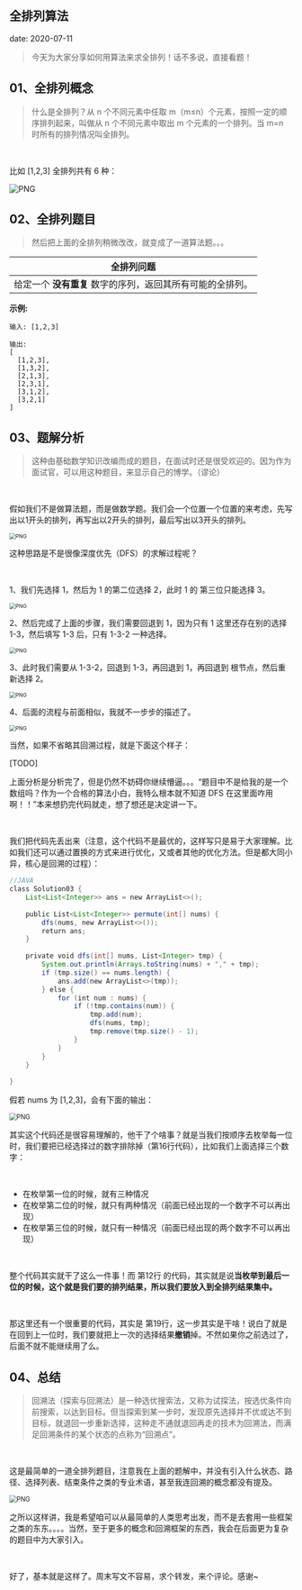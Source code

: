  
##	全排列算法
date:	2020-07-11
 

> 今天为大家分享如何用算法来求全排列！话不多说，直接看题！

## 01、全排列概念

> 什么是全排列？从 n 个不同元素中任取 m（m≤n）个元素，按照一定的顺序排列起来，叫做从 n 个不同元素中取出 m 个元素的一个排列。当 m=n 时所有的排列情况叫全排列。

<br/>

比如 [1,2,3] 全排列共有 6 种：

<img src="1/1.jpg" alt="PNG"  />

## 02、全排列题目

> 然后把上面的全排列稍微改改，就变成了一道算法题。。。

| 全排列问题                                                 |
| ---------------------------------------------------------- |
| 给定一个 **没有重复** 数字的序列，返回其所有可能的全排列。 |

**示例:**

```
输入: [1,2,3]

输出:
[
  [1,2,3],
  [1,3,2],
  [2,1,3],
  [2,3,1],
  [3,1,2],
  [3,2,1]
]
```

## 03、题解分析

> 这种由基础数学知识改编而成的题目，在面试时还是很受欢迎的。因为作为面试官，可以用这种题目，来显示自己的博学。（谬论）

<br/>

假如我们不是做算法题，而是做数学题。我们会一个位置一个位置的来考虑，先写出以1开头的排列，再写出以2开头的排列，最后写出以3开头的排列。

<img src="1/2.jpg" alt="PNG" style="zoom:67%;" />

这种思路是不是很像深度优先（DFS）的求解过程呢？

<br/>

1、我们先选择 1，然后为 1 的第二位选择 2，此时 1 的 第三位只能选择 3。

<img src="1/3.jpg" alt="PNG" style="zoom:67%;" />

2、然后完成了上面的步骤，我们需要回退到 1，因为只有 1 这里还存在别的选择 1-3，然后填写 1-3 后，只有 1-3-2 一种选择。

<img src="1/4.jpg" alt="PNG" style="zoom:67%;" />

3、此时我们需要从 1-3-2，回退到 1-3，再回退到 1，再回退到 根节点，然后重新选择 2。

<img src="1/5.jpg" alt="PNG" style="zoom:67%;" />

4、后面的流程与前面相似，我就不一步步的描述了。

<img src="1/6.jpg" alt="PNG" style="zoom:67%;" />

当然，如果不省略其回溯过程，就是下面这个样子：

[TODO]

上面分析是分析完了，但是仍然不妨碍你继续懵逼。。。“题目中不是给我的是一个数组吗？作为一个合格的算法小白，我特么根本就不知道 DFS 在这里面咋用啊！！”本来想扔完代码就走，想了想还是决定讲一下。

<br/>

我们把代码先丢出来（注意，这个代码不是最优的，这样写只是易于大家理解。比如我们还可以通过置换的方式来进行优化，又或者其他的优化方法。但是都大同小异，核心是回溯的过程）：

```java
//JAVA 
class Solution03 { 
    List<List<Integer>> ans = new ArrayList<>(); 
       
    public List<List<Integer>> permute(int[] nums) { 
        dfs(nums, new ArrayList<>()); 
        return ans; 
    }
    
    private void dfs(int[] nums, List<Integer> tmp) {
        System.out.println(Arrays.toString(nums) + "," + tmp);
        if (tmp.size() == nums.length) {
            ans.add(new ArrayList<>(tmp));
        } else {
            for (int num : nums) {
                if (!tmp.contains(num)) {
                    tmp.add(num);
                    dfs(nums, tmp);
                    tmp.remove(tmp.size() - 1);
                }
            }
        }
    }
    
}
```

假若 nums 为 [1,2,3]，会有下面的输出：

<img src="1/7.jpg" alt="PNG" style="zoom: 80%;" />

其实这个代码还是很容易理解的，他干了个啥事？就是当我们按顺序去枚举每一位时，我们要把已经选择过的数字排除掉（第16行代码），比如我们上面选择三个数字：

<br/>

- 在枚举第一位的时候，就有三种情况
- 在枚举第二位的时候，就只有两种情况（前面已经出现的一个数字不可以再出现）
- 在枚举第三位的时候，就只有一种情况（前面已经出现的两个数字不可以再出现）

<br/>

整个代码其实就干了这么一件事！而 第12行 的代码，其实就是说**当枚举到最后一位的时候，这个就是我们要的排列结果，所以我们要放入到全排列结果集中。**

<br/>

那这里还有一个很重要的代码，其实是 第19行，这一步其实是干啥！说白了就是在回到上一位时，我们要就把上一次的选择结果**撤销**掉。不然如果你之前选过了，后面不就不能继续用了么。

## 04、总结

> 回溯法（探索与回溯法）是一种选优搜索法，又称为试探法，按选优条件向前搜索，以达到目标。但当探索到某一步时，发现原先选择并不优或达不到目标，就退回一步重新选择，这种走不通就退回再走的技术为回溯法，而满足回溯条件的某个状态的点称为“回溯点”。

<br/>

这是最简单的一道全排列题目，注意我在上面的题解中，并没有引入什么状态、路径、选择列表、结束条件之类的专业术语，甚至我连回溯的概念都没有提及。

<img src="1/8.gif" alt="PNG" style="zoom: 80%;" />

之所以这样讲，我是希望咱可以从最简单的人类思考出发，而不是去套用一些框架之类的东东。。。。当然，至于更多的概念和回溯框架的东西，我会在后面更为复杂的题目中为大家引入。

<br/>

好了，基本就是这样了。周末写文不容易，求个转发，来个评论。感谢~